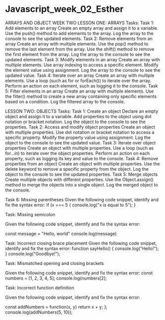 # Javascript_week_02_Esther
ARRAYS AND OBJECT
WEEK TWO
LESSON ONE: ARRAYS
Tasks:
Task 1: Add elements to an array
Create an empty array and assign it to a variable.
Use the push() method to add elements to the array.
Log the array to the console to see the updated elements.
Task 2:  Remove elements from an array
Create an array with multiple elements.
Use the pop() method to remove the last element from the array.
Use the shift() method to remove the first element from the array.
Log the array to the console to see the updated elements.
Task 3:  Modify elements in an array
Create an array with multiple elements.
Use array indexing to access a specific element.
Modify the element value using assignment.
Log the array to the console to see the updated value.
Task 4:  Iterate over an array
Create an array with multiple elements.
Use a loop (such as for or forEach()) to iterate over the array.
Perform an action on each element, such as logging it to the console.
Task 5:  Filter elements in an array
Create an array with multiple elements.
Use the filter() method to create a new array containing only specific elements based on a condition.
Log the filtered array to the console.



LESSON TWO: OBJECTS
Tasks:
Task 1: Create an object
Declare an empty object and assign it to a variable.
Add properties to the object using dot notation or bracket notation.
Log the object to the console to see the properties.
Task 2: Access and modify object properties
Create an object with multiple properties.
Use dot notation or bracket notation to access a specific property.
Modify the property value using assignment.
Log the object to the console to see the updated value.
Task 3: Iterate over object properties
Create an object with multiple properties.
Use a loop (such as for...in) to iterate over the object properties.
Perform an action on each property, such as logging its key and value to the console.
Task 4: Remove properties from an object
Create an object with multiple properties.
Use the delete keyword to remove a specific property from the object.
Log the object to the console to see the updated properties.
Task 5: Merge objects
Create multiple objects with different properties.
Use the Object.assign() method to merge the objects into a single object.
Log the merged object to the console.

Task 6: Missing parentheses
Given the following code snippet, identify and fix the syntax error:
if (x === 5 {
  console.log("x is equal to 5");
}

Task: Missing semicolon

Given the following code snippet, identify and fix the syntax error:

const message = "Hello, world"
console.log(message)

Task: Incorrect closing brace placement
Given the following code snippet, identify and fix the syntax error:
function sayHello() {
  console.log("Hello!");
} 
console.log("Goodbye!");

Task: Mismatched opening and closing brackets

Given the following code snippet, identify and fix the syntax error:
const numbers = [1, 2, 3, 4, 5];
console.log(numbers[2];

Task: Incorrect function definition

Given the following code snippet, identify and fix the syntax error:

const addNumbers = function(x, y)
  return x + y;
};
console.log(addNumbers(5, 10));
